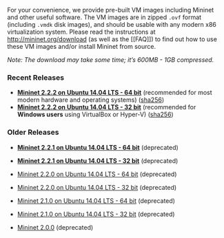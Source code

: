 For your convenience, we provide pre-built VM images including Mininet and other useful software. The VM images are in zipped `.ovf` format (including `.vmdk` disk images), and should be usable with any modern x86 virtualization system. Please read the instructions at http://mininet.org/download (as well as the [[FAQ]]) to find out how to use these VM images and/or install Mininet from source. 

_Note: The download may take some time; it’s 600MB - 1GB compressed._

### Recent Releases
 * **[Mininet 2.2.2 on Ubuntu 14.04 LTS - 64 bit](https://github.com/mininet/mininet/releases/download/2.2.2/mininet-2.2.2-170321-ubuntu-14.04.4-server-amd64.zip)** (recommended for most modern hardware and operating systems) ([sha256](https://github.com/mininet/mininet/releases/download/2.2.2/mininet-2.2.2-170321-ubuntu-14.04.4-server-amd64.sha256))
 * **[Mininet 2.2.2 on Ubuntu 14.04 LTS - 32 bit](https://github.com/mininet/mininet/releases/download/2.2.2/mininet-2.2.2-170321-ubuntu-14.04.4-server-i386.zip)** (recommended for **Windows users** using VirtualBox or Hyper-V) ([sha256](https://github.com/mininet/mininet/releases/download/2.2.2/mininet-2.2.2-170321-ubuntu-14.04.4-server-i386.sha256))

### Older Releases

 * **[Mininet 2.2.1 on Ubuntu 14.04 LTS - 64 bit](http://onlab.vicci.org/mininet-vm/mininet-2.2.1-150420-ubuntu-14.04-server-amd64.zip)** (deprecated)
 * **[Mininet 2.2.1 on Ubuntu 14.04 LTS - 32 bit](http://onlab.vicci.org/mininet-vm/mininet-2.2.1-150420-ubuntu-14.04-server-i386.zip)** (deprecated)

 * [Mininet 2.2.0 on Ubuntu 14.04 LTS - 64 bit](http://onlab.vicci.org/mininet-vm/mininet-2.2.0-150106-ubuntu-14.04-server-amd64.zip) (deprecated)
 * [Mininet 2.2.0 on Ubuntu 14.04 LTS - 32 bit](http://onlab.vicci.org/mininet-vm/mininet-2.2.0-150106-ubuntu-14.04-server-i386.zip) (deprecated)

 * [Mininet 2.1.0 on Ubuntu 14.04 LTS - 64 bit](http://onlab.vicci.org/mininet-vm/mininet-2.1.0p2-140718-ubuntu-14.04-server-amd64-ovf.zip) (deprecated)
 * [Mininet 2.1.0 on Ubuntu 14.04 LTS - 32 bit](http://onlab.vicci.org/mininet-vm/mininet-2.1.0p2-140718-ubuntu-14.04-server-i386-ovf.zip) (deprecated)

 * [Mininet 2.0.0](https://github.com/mininet/mininet/downloads/) (deprecated)